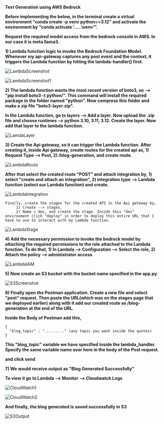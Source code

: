 **Text Generation using AWS Bedrock**

**Before implementing the below, in the terminal create a virtual environment "conda create -p venv python==3.12" and activate the environment by "conda activate '.....\venv'".**

**Request the required model access from the bedrock console in AWS. In our case it is meta llama3.**

**1) Lambda function logic to invoke the Bedrock Foundation Model. Whenever my api-gateway captures any post event and the context, it triggers the Lambda function by hitting the lambda-handler() first.**

![LambdaScreenshot](https://github.com/user-attachments/assets/d1534103-c49e-4a6b-9d1d-618116527b84)

![LambdaScreenshot1](https://github.com/user-attachments/assets/680b695a-65fa-49a2-9b1e-ccc50e14b712)

**2) The lambda function wants the most recent version of boto3, so --> "pip install boto3 -t python/". This command will install the required package in the folder named "python". Now compress this folder and make a zip file "boto3-layer.zip".**
   
**In the Lambda function, go to layers --> Add a layer. Now upload the .zip file and choose runtimes  --> python 3.10, 3.11, 3.12. Create the layer. Now add that layer to the lambda function.**

![LamdaLayer](https://github.com/user-attachments/assets/0425fdad-d76e-4012-bdeb-1df7bd89d235)

**3) Create the Api gateway, so it can trigger the Lambda function. After creating it, inside Api gateway, create routes for the created api as,
         1) Request Type --> Post,
         2) /blog-generation, and create route.**

![LambdaRoute](https://github.com/user-attachments/assets/42c185a1-7c34-4008-8fd1-b6660d8a2583)


   **After that select the created route "POST" and attach integration by,
         1) select "create and attach an integration",
         2) integration type --> Lambda function (select our Lambda function) and create.**

![LambdaIntegration](https://github.com/user-attachments/assets/35c61691-35e2-42f9-9b65-b2a1beca7b41)

    Finally, create the stages for the created API in the Api gateway by,
         1) Create --> stages,
         2) Name = dev, and create the stage. Inside this "dev" environment click "deploy" in order to deploy this entire URL that I have to use to interact with my Lambda function.
         
![LambdaStage](https://github.com/user-attachments/assets/2a3f50e6-a942-42ed-89aa-1b88d0aa327a)


**4) Add the necessary permission to invoke the bedrock model by attaching the required permissions to the role attached to the Lambda function. To do that,
         1) In Lambda --> Configuration --> Select the role,
         2) Attach the policy --> administrator access**

![LambdaIAM](https://github.com/user-attachments/assets/c8681c1f-166b-4097-8730-23034a96ae84)


**5) Now create an S3 bucket with the bucket name specified in the app.py**

![S3Screenshot](https://github.com/user-attachments/assets/9c9f645d-b29a-4205-bfc6-05b5e25deea6)

**6) Finally open the Postman application. Create a new file and select "post" request. Then paste the URL(which was on the stages page that we deployed earlier) along with it add our created route as /blog-generation at the end of the URL.**

**Inside the Body of Postman add this,**

    {
      "blog_topic" : "........." (any topic you want inside the quotes)
    }

**This "blog_topic" variable we have specified inside the lambda_handler. Specify the same variable name over here in the body of the Post request.**

**and click send**

**7) We would receive output as "Blog Generated Successfully"**

**To view it go to Lambda --> Monitor --> Cloudwatch Logs**

![CloudWatch1](https://github.com/user-attachments/assets/c90a3377-1952-4aeb-badd-f675574dd4a5)

![CloudWatch2](https://github.com/user-attachments/assets/311674d8-1dca-4212-8ae0-915bdae5c61f)

**And finally, the blog generated is saved successfully in S3**

![S3Output](https://github.com/user-attachments/assets/72fc92e6-5fa2-4033-a518-0754e2fae9cf)

